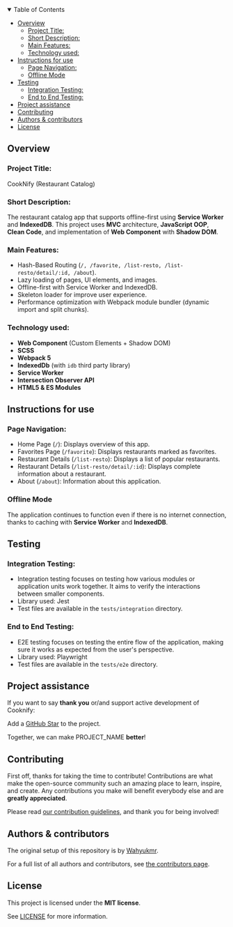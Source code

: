 <details open="open">
<summary>Table of Contents</summary>

- [Overview](#overview)
  - [Project Title:](#project-title)
  - [Short Description:](#short-description)
  - [Main Features:](#main-features)
  - [Technology used:](#technology-used)
- [Instructions for use](#instructions-for-use)
  - [Page Navigation:](#page-navigation)
  - [Offline Mode](#offline-mode)
- [Testing](#testing)
  - [Integration Testing:](#integration-testing)
  - [End to End Testing:](#end-to-end-testing)
- [Project assistance](#project-assistance)
- [Contributing](#contributing)
- [Authors \& contributors](#authors--contributors)
- [License](#license)

</details>

## Overview

### Project Title:

CookNify (Restaurant Catalog)

### Short Description:

The restaurant catalog app that supports offline-first using **Service Worker** and **IndexedDB**. This project uses **MVC** architecture, **JavaScript OOP**, **Clean Code**, and implementation of **Web Component** with **Shadow DOM**.

### Main Features:

- Hash-Based Routing (`/, /favorite, /list-resto, /list-resto/detail/:id, /about`).
- Lazy loading of pages, UI elements, and images.
- Offline-first with Service Worker and IndexedDB.
- Skeleton loader for improve user experience.
- Performance optimization with Webpack module bundler (dynamic import and split chunks).

### Technology used:

- **Web Component** (Custom Elements + Shadow DOM)
- **SCSS**
- **Webpack 5**
- **IndexedDb** (with `idb` third party library)
- **Service Worker**
- **Intersection Observer API**
- **HTML5 & ES Modules**

## Instructions for use

### Page Navigation:

- Home Page (`/`): Displays overview of this app.
- Favorites Page (`/favorite`): Displays restaurants marked as favorites.
- Restaurant Details (`/list-resto`): Displays a list of popular restaurants.
- Restaurant Details (`/list-resto/detail/:id`): Displays complete information about a restaurant.
- About (`/about`): Information about this application.

### Offline Mode

The application continues to function even if there is no internet connection, thanks to caching with **Service Worker** and **IndexedDB**.

## Testing

### Integration Testing:

- Integration testing focuses on testing how various modules or application units work together. It aims to verify the interactions between smaller components.
- Library used: Jest
- Test files are available in the `tests/integration` directory.

### End to End Testing:

- E2E testing focuses on testing the entire flow of the application, making sure it works as expected from the user's perspective.
- Library used: Playwright
- Test files are available in the `tests/e2e` directory.

## Project assistance

If you want to say **thank you** or/and support active development of Cooknify:

Add a [GitHub Star](https://github.com/wahyukmr/CookNify__Catalog-Restaurant) to the project.

Together, we can make PROJECT_NAME **better**!

## Contributing

First off, thanks for taking the time to contribute! Contributions are what make the open-source community such an amazing place to learn, inspire, and create. Any contributions you make will benefit everybody else and are **greatly appreciated**.

Please read [our contribution guidelines](CONTRIBUTING.md), and thank you for being involved!

## Authors & contributors

The original setup of this repository is by [Wahyukmr](https://github.com/wahyukmr).

For a full list of all authors and contributors, see [the contributors page](https://github.com/wahyukmr/CookNify__Catalog-Restaurant/contributors).

## License

This project is licensed under the **MIT license**.

See [LICENSE](LICENSE) for more information.
